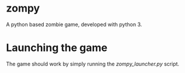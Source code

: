 # zompy
A python based zombie game, developed with python 3.

# Launching the game
The game should work by simply running the *zompy_launcher.py* script.
